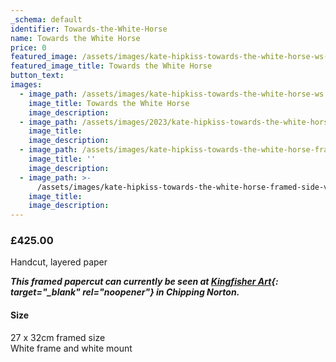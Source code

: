 ```yaml
---
_schema: default
identifier: Towards-the-White-Horse
name: Towards the White Horse
price: 0
featured_image: /assets/images/kate-hipkiss-towards-the-white-horse-ws-1.jpg
featured_image_title: Towards the White Horse
button_text:
images:
  - image_path: /assets/images/kate-hipkiss-towards-the-white-horse-ws.jpg
    image_title: Towards the White Horse
    image_description:
  - image_path: /assets/images/2023/kate-hipkiss-towards-the-white-horse-detail-ws.jpg
    image_title:
    image_description:
  - image_path: /assets/images/kate-hipkiss-towards-the-white-horse-framed-ws.jpg
    image_title: ''
    image_description:
  - image_path: >-
      /assets/images/kate-hipkiss-towards-the-white-horse-framed-side-view-ws.jpg
    image_title:
    image_description:
---
```

### **£425.00**

Handcut, layered paper

***This framed papercut can currently be seen at [Kingfisher Art](https://www.kingfisherart.co.uk/artist/kate-hipkiss/){: target="_blank" rel="noopener"} in Chipping Norton.***

#### Size

27 x 32cm framed size<br>White frame and white mount